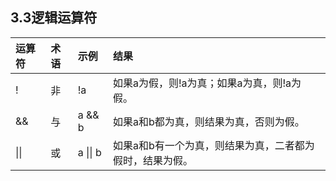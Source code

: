 ## **3.3逻辑运算符**

| **运算符** | **术语** | **示例** | **结果** |
| :--- | :--- | :--- | :--- |
| ! | 非 | !a | 如果a为假，则!a为真；如果a为真，则!a为假。 |
| && | 与 | a && b | 如果a和b都为真，则结果为真，否则为假。 |
| \|\| | 或 | a \|\| b | 如果a和b有一个为真，则结果为真，二者都为假时，结果为假。 |



